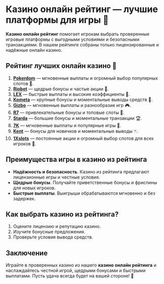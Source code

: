 # Казино онлайн рейтинг — лучшие платформы для игры 🎰

**Казино онлайн рейтинг** помогает игрокам выбрать проверенные игровые платформы с выгодными условиями и безопасными транзакциями. В нашем рейтинге собраны только лицензированные и надёжные онлайн казино.

## Рейтинг лучших онлайн казино 🎯

1. **[Pokerdom](https://brandplay.link/4k77v2yx)** — мгновенные выплаты и огромный выбор популярных слотов 🎲.
2. **[Riobet](https://brandplay.link/7xBLTPyj)** — щедрые бонусы и частые акции 🎁.
3. **[LEX](https://brandplay.link/zW4hdDFV)** — быстрые выплаты и высокие коэффициенты 💸.
4. **[Kometa](https://brandplay.link/8ZymQJV8)** — крупные бонусы и моментальные выводы средств 🌟.
5. **[Gizbo](https://brandplay.link/bprXw4YV)** — мгновенные выплаты и разнообразие игр 🎮.
6. **[R7](https://brandplay.link/bMd3Yjsw)** — привлекательные бонусы и топовые слоты 🎰.
7. **[Starda](https://brandplay.link/fB7xwRFL)** — большие бонусы и моментальные транзакции 🏆.
8. **[7K](https://brandplay.link/BvQyFShp)** — мгновенные выплаты и популярные игры 🎉.
9. **[Kent](https://brandplay.link/Fv2WP3js)** — бонусы для новичков и моментальные выводы 🃏.
10. **[1Xslots](https://brandplay.link/hSB1khtr)** — постоянные акции и огромный выбор слотов для всех игроков 🎰.

## Преимущества игры в казино из рейтинга

- **Надёжность и безопасность**. Казино из рейтинга предлагают лицензионные игры и честные условия.
- **Щедрые бонусы**. Получайте приветственные бонусы и фриспины для новых игроков.
- **Быстрые выплаты**. Выигрыши обрабатываются мгновенно и без задержек.

## Как выбрать казино из рейтинга?

1. Оцените лицензию и репутацию казино.
2. Изучите бонусные предложения.
3. Проверьте условия вывода средств.

## Заключение

Играйте в проверенных казино из нашего **казино онлайн рейтинга** и наслаждайтесь честной игрой, щедрыми бонусами и быстрыми выплатами. Пусть удача всегда будет на вашей стороне! 🎰
